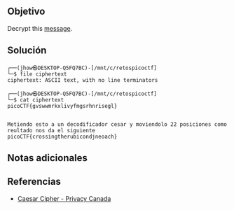 ## Objetivo
Decrypt this [message](https://jupiter.challenges.picoctf.org/static/7d707a443e95054dc4cf30b1d9522ef0/ciphertext).
## Solución
```
┌──(jhow㉿DESKTOP-Q5FQ7BC)-[/mnt/c/retospicoctf]
└─$ file ciphertext
ciphertext: ASCII text, with no line terminators

┌──(jhow㉿DESKTOP-Q5FQ7BC)-[/mnt/c/retospicoctf]
└─$ cat ciphertext
picoCTF{gvswwmrkxlivyfmgsrhnrisegl}


Metiendo esto a un decodificador cesar y moviendolo 22 posiciones como reultado nos da el siguiente
picoCTF{crossingtherubicondjneoach}

```
## Notas adicionales

## Referencias
+ [Caesar Cipher - Privacy Canada](https://privacycanada.net/classical-encryption/caesar-cipher/)